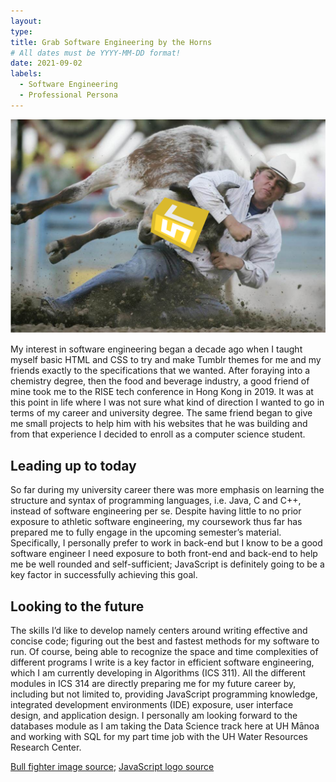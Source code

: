 ```yaml
---
layout: 
type: 
title: Grab Software Engineering by the Horns
# All dates must be YYYY-MM-DD format!
date: 2021-09-02
labels:
  - Software Engineering
  - Professional Persona
---
```


<img class="ui medium left floated rounded image" src="../images/grab-horns.png">

My interest in software engineering began a decade ago when I taught myself basic HTML and CSS to try and make Tumblr themes for me and my friends exactly to the specifications that we wanted. After foraying into a chemistry degree, then the food and beverage industry, a good friend of mine took me to the RISE tech conference in Hong Kong in 2019. It was at this point in life where I was not sure what kind of direction I wanted to go in terms of my career and university degree. The same friend began to give me small projects to help him with his websites that he was building and from that experience I decided to enroll as a computer science student. 

## Leading up to today

So far during my university career there was more emphasis on learning the structure and syntax of programming languages, i.e. Java, C and C++, instead of software engineering per se. Despite having little to no prior exposure to athletic software engineering, my coursework thus far has prepared me to fully engage in the upcoming semester’s material. Specifically, I personally prefer to work in back-end but I know to be a good software engineer I need exposure to both front-end and back-end to help me be well rounded and self-sufficient; JavaScript is definitely going to be a key factor in successfully achieving this goal.

## Looking to the future

The skills I’d like to develop namely centers around writing effective and concise code; figuring out the best and fastest methods for my software to run. Of course, being able to recognize the space and time complexities of different programs I write is a key factor in efficient software engineering, which I am currently developing in Algorithms (ICS 311). All the different modules in ICS 314 are directly preparing me for my future career by, including but not limited to, providing JavaScript programming knowledge, integrated development environments (IDE) exposure, user interface design, and application design. I personally am looking forward to the databases module as I am taking the Data Science track here at UH Mānoa and working with SQL for my part time job with the UH Water Resources Research Center.

[Bull fighter image source](https://qph.fs.quoracdn.net/main-qimg-5a08301b65dca1d3aed4374366744acc-c); [JavaScript logo source](https://www.freepnglogos.com/uploads/javascript-png/javascript-logo-transparent-logo-javascript-images-3.png)
